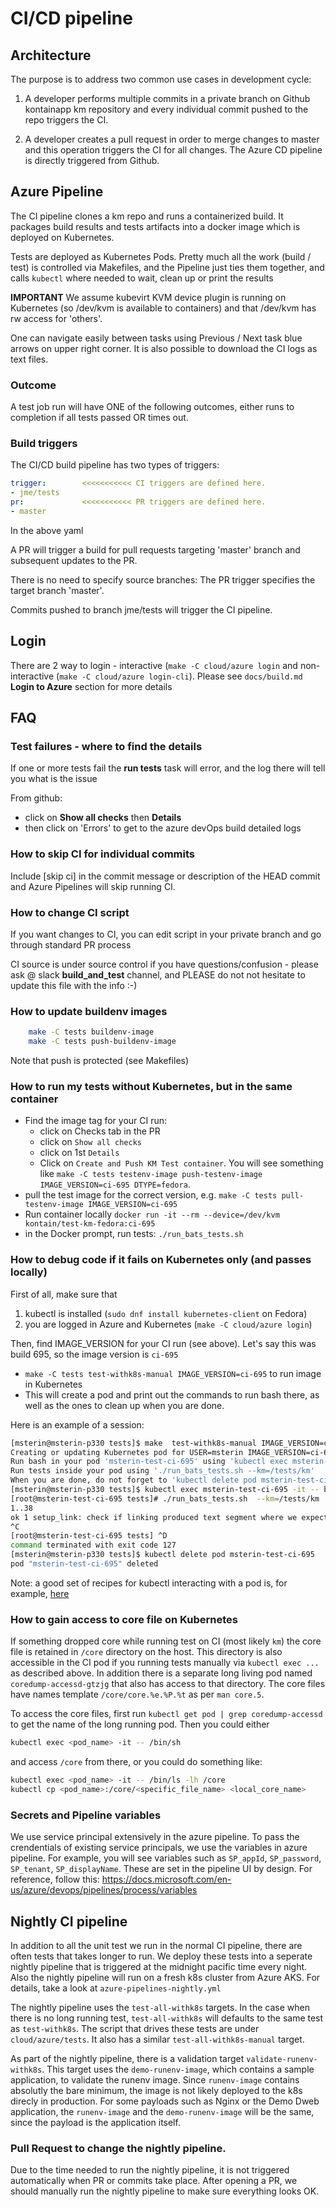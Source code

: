 # CI/CD pipeline

## Architecture

The purpose is to address two common use cases in development cycle:

1. A developer performs multiple commits in a private branch on Github kontainapp km repository and every individual commit pushed to the repo triggers the CI.

2. A developer creates a pull request in order to merge changes to master and this operation triggers the CI for all changes. The Azure CD pipeline is directly triggered from Github.


## Azure Pipeline

The CI pipeline clones a km repo and runs a containerized build.
It packages build results and tests artifacts into a docker image which is deployed
on Kubernetes.

Tests are deployed as Kubernetes Pods. Pretty much all the work (build / test) is controlled via Makefiles, and the Pipeline just ties them together, and calls `kubectl` where needed to wait, clean up or print the results

**IMPORTANT** We assume kubevirt KVM device plugin is running on Kubernetes (so /dev/kvm is available to containers) and that /dev/kvm has rw access for 'others'.

One can navigate easily between tasks using Previous / Next task blue arrows on upper right corner.
It is also possible to download the CI logs as text files.

### Outcome

A test job run will have ONE of the following outcomes, either runs to completion if all tests passed OR times out.

### Build triggers

The CI/CD build pipeline has two types of triggers:

```yaml
trigger:        <<<<<<<<<<< CI triggers are defined here.
- jme/tests
pr:             <<<<<<<<<<< PR triggers are defined here.
- master
```

In the above yaml

A PR will trigger a build for pull requests targeting 'master' branch and subsequent updates to the PR.

There is no need to specify source branches: The PR trigger specifies the target branch 'master'.

Commits pushed to branch jme/tests will trigger the CI pipeline.

## Login

There are 2 way to login - interactive (`make -C cloud/azure login` and non-interactive (`make -C cloud/azure login-cli`).
Please see `docs/build.md` **Login to Azure** section for more details

## FAQ

### Test failures - where to find the details

If one or more tests fail the **run tests** task will error, and the log there will tell you what is the issue

From github:

* click on **Show all checks** then **Details**
* then click on 'Errors' to get to the azure devOps build detailed logs

### How to skip CI for individual commits

Include [skip ci] in the commit message or description of the HEAD commit and Azure Pipelines will skip running CI.

### How to change CI script

If you want changes to CI, you can edit script in your private branch and go through standard PR process

CI source is under source control if you have questions/confusion - please ask @ slack **build\_and\_test** channel, and PLEASE do not not hesitate to update this file with the info :-)

### How to update buildenv images

```sh
    make -C tests buildenv-image
    make -C tests push-buildenv-image
```

Note that push is protected (see Makefiles)

### How to run my tests without Kubernetes, but in the same container

* Find the image tag for your CI run:
  * click on Checks tab in the PR
  * click on `Show all checks`
  * click on 1st `Details`
  * Click on `Create and Push KM Test container`. You will see something like `make -C tests testenv-image push-testenv-image IMAGE_VERSION=ci-695 DTYPE=fedora`.
* pull the test image for the correct version, e.g. `make -C tests pull-testenv-image IMAGE_VERSION=ci-695`
* Run container locally `docker run -it --rm --device=/dev/kvm kontain/test-km-fedora:ci-695`
* in the Docker prompt, run tests: `./run_bats_tests.sh`

### How to debug code if it fails on Kubernetes only (and passes locally)

First of all, make sure that

1. kubectl is installed (`sudo dnf install kubernetes-client` on Fedora)
1. you are logged in Azure and Kubernetes (`make -C cloud/azure login`)

Then, find IMAGE_VERSION for your CI run (see above). Let's say this was build 695, so the image version is `ci-695`

* `make -C tests test-withk8s-manual IMAGE_VERSION=ci-695` to run image in Kubernetes
* This will create a pod and  print out the commands to run bash there, as well as the ones to clean up when you are done.

Here is an example of a session:

```sh
[msterin@msterin-p330 tests]$ make  test-withk8s-manual IMAGE_VERSION=ci-695
Creating or updating Kubernetes pod for USER=msterin IMAGE_VERSION=ci-695
Run bash in your pod 'msterin-test-ci-695' using 'kubectl exec msterin-test-ci-695 -it -- bash'
Run tests inside your pod using './run_bats_tests.sh --km=/tests/km'
When you are done, do not forget to 'kubectl delete pod msterin-test-ci-695'
[msterin@msterin-p330 tests]$ kubectl exec msterin-test-ci-695 -it -- bash
[root@msterin-test-ci-695 tests]# ./run_bats_tests.sh  --km=/tests/km
1..38
ok 1 setup_link: check if linking produced text segment where we expect
^C
[root@msterin-test-ci-695 tests] ^D
command terminated with exit code 127
[msterin@msterin-p330 tests]$ kubectl delete pod msterin-test-ci-695
pod "msterin-test-ci-695" deleted
```

Note: a good set of recipes for kubectl interacting with a pod is, for
example,
[here](https://kubernetes.io/blog/2015/10/some-things-you-didnt-know-about-kubectl_28/)

### How to gain access to core file on Kubernetes

If something dropped core while running test on CI (most likely `km`) the core file is retained in `/core` directory on the host.
This directory is also accessible in the CI pod if you running tests manually via `kubectl exec ...` as described above.
In addition there is a separate long living pod named `coredump-accessd-gtzjg` that also has access to that directory.
The core files have names template `/core/core.%e.%P.%t` as per `man core.5`.

To access the core files, first run `kubectl get pod | grep coredump-accessd` to get the name of the long running pod.
Then you could either

```bash
kubectl exec <pod_name> -it -- /bin/sh
```

and access `/core` from there, or you could do something like:

```bash
kubectl exec <pod_name> -it -- /bin/ls -lh /core
kubectl cp <pod_name>:/core/<specific_file_name> <local_core_name>
```

### Secrets and Pipeline variables

We use service principal extensively in the azure pipeline. To pass the
crendentials of existing service principals, we use the variables in azure
pipeline. For example, you will see variables such as `SP_appId`,
`SP_password`, `SP_tenant`, `SP_displayName`. These are set in the pipeline
UI by design. For reference, follow this:
https://docs.microsoft.com/en-us/azure/devops/pipelines/process/variables

## Nightly CI pipeline

In addition to all the unit test we run in the normal CI pipeline, there are
often tests that takes longer to run. We deploy these tests into a seperate
nightly pipeline that is triggered at the midnight pacific time every night.
Also the nightly pipeline will run on a fresh k8s cluster from Azure AKS. For
details, take a look at `azure-pipelines-nightly.yml`

The nightly pipeline uses the `test-all-withk8s` targets. In the case when
there is no long running test, `test-all-withk8s` will defaults to the same
test as `test-withk8s`. The script that drives these tests are under
`cloud/azure/tests`. It also has a similar `test-all-withk8s-manual` target.

As part of the nightly pipeline, there is a validation target
`validate-runenv-withk8s`. This target uses the `demo-runenv-image`, which
contains a sample application, to validate the runenv image. Since
`runenv-image` contains absolutly the bare minimum, the image is not likely
deployed to the k8s direcly in production. For some payloads such as Nginx or
the Demo Dweb application, the `runenv-image` and the `demo-runenv-image`
will be the same, since the payload is the application itself.

### Pull Request to change the nightly pipeline.

Due to the time needed to run the nightly pipeline, it is not triggered
automatically when PR or commits take place. After opening a PR, we should
manually run the nightly pipeline to make sure everything looks OK.
